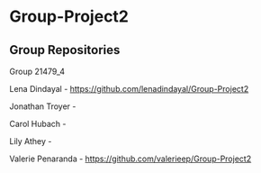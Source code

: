 # Group-Project2

## Group Repositories

Group 21479_4

Lena Dindayal - https://github.com/lenadindayal/Group-Project2

Jonathan Troyer - 

Carol Hubach - 

Lily Athey - 

Valerie Penaranda - https://github.com/valerieep/Group-Project2
